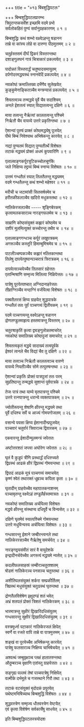 +++
title = "०१३ बिंबशुद्धिपटलः"

+++
बिम्बशुद्धिपटलप्रारम्भः    
त्रिपुरान्तकसर्वेश इच्छामि वदमे प्रभो  
सर्वलोकहितं पुण्यं सर्वानुग्रहकारणम् ॥ १ ॥


बिम्बशुद्धिः कथं शम्भो वक्ष्येऽहन्तु षडानन  
ताम्रे वा कांस्य लोहे वा दारुणा पीठमुत्तमम् ॥ २ ॥


चतुर्हस्तसमं दीर्घं द्विकरं विस्तरन्तथा  
दशाङ्गुलघनं गात्रं चित्राकारं प्रकल्पयेत् ॥ ३ ॥


पादोन्नतं विस्तरार्द्धं चतुष्पादसमायुतम्  
दर्पणोदरमद्ध्यस्थं स्नानवेदिं प्रकल्पयेत् ॥ ४ ॥


नवकोष्ठं क्रमाल्लिख्य दर्भेणैव सुलेखयेत्  
कुङ्कुमेनाङ्कितञ्चैव मन्त्रन्यासं प्रकल्पयेत् ॥ ५ ॥


शिवतत्वञ्च तन्मद्ध्ये पूर्वे चैव सदाशिवम्  
अनले ईशतत्वं स्यात् विद्यातत्वन्तु दक्षिणे ॥ ६ ॥


माया तत्वन्तु नैर्ऋत्यां कालतत्वन्तु पश्चिमे  
निर्ऋतौ चैव वायव्ये उत्तरे प्रकृतिन्तथा ॥ ७ ॥


ऐशान्यां पुरुषं प्राक्तं कोष्ठमद्ध्येषु पूजयेत्  
पीथे बिम्बं निवेश्याथ अभिषेकन्तु कारयेत् ॥ ८ ॥


नद्यां पुण्यतमं विद्यात् पुण्यतीर्त्थे विशेषतः  
तटाकं मद्ध्यमं प्रोक्तं अधमं कूपवारिणि ॥ ९ ॥


एलालवङ्गकर्पूरत्रुटिकच्चोलचूर्णकैः  
जले निक्षिप्य तद्द्रव्यं बिम्बं स्नाप्य विशेषतः ॥ १० ॥


उत्तमं गन्धतैलं स्यात् तिलतैलन्तु मद्ध्यमम्  
वदमे गन्धतैलन्तु कथं शम्भो महेश्वर ॥ ११ ॥


मरीची च जटामांसी सितसर्षपमेव च  
हरीतकीफलञ्चैव खदिरो मधुकस्तथा ॥ १२ ॥


नालिकेरजलञ्चैव ----- शृङ्गिबेरकम्  
कृत्वामलकसारञ्च नारङ्गफलमेव च ॥ १३ ॥



साम्राणि कोष्ठसंयुक्तं कह्लारं कोष्ठमेव च  
उशीरं मूलमित्युक्तं कच्चोरन्तु तथैव च ॥ १४ ॥


एलालवङ्गगन्धञ्च कर्पूरं लखुपत्रकम्  
अगरूञ्चैव कस्तूरि हिमाम्बुमिश्रमेव च ॥ १५ ॥


पाटलीञ्चम्पकञ्चैव कह्लारं मल्लिकान्तथा  
तिलेषु दापयेत्पुष्पान्पञ्चरात्रं त्रिरात्रकम् ॥ १६ ॥


दापयेत्सञ्चयेच्चैव तिलसारं ग्रहेत्ततः  
एतान्मिश्राणि सम्मृज्य मिलित्वा निक्षिपेत्ततः ॥ १७ ॥


पात्रेषु पूरयेत्पश्चात् अग्निदानाहरेत्ततः  
तीव्राग्निञ्चैव मन्दाग्निं वर्जयित्वा विशेषतः ॥ १८ ॥


पक्वतैलरसं क्षिप्य ग्राहयेत् शुद्धपात्रके  
गन्धतैलं ततः पूर्वं पञ्चगव्यं द्वितीयकम् ॥ १९ ॥


पदमे पञ्चगव्यन्तु वक्ष्येऽहन्तु षडानन  
द्रोणतण्डुलमाहृत्य हस्तमात्रन्तु विस्तरम् ॥ २० ॥


चतुरश्राकृतिं कृत्वा द्व्यङ्गुलोन्नतमाचरेत्  
नवकोष्ठं समालिख्य कोष्ठपूजां समाचरेत् ॥ २१ ॥


शिवतत्वकृतं मद्ध्ये सादाख्यं तत्वपूर्वके  
ईश्वरं त्वनले चैव विद्यां चैव तु दक्षिणे ॥ २२ ॥


माया तत्वञ्च निर्ऋतौ कालतत्वञ्च वारुणे  
वायव्ये नियतीञ्चैव सोमे तत्पुरुषन्तथा ॥ २३ ॥


ऐशान्यां प्रकृतिः प्रोक्तं पात्रपूजां ततः परम्  
सुप्रतिष्ठन्तु तन्मद्ध्ये सुशान्तं पूर्वपात्रके ॥ २४ ॥


तेजः पात्रं तथा याम्ये मृतपात्रन्तु पश्चिमे  
उत्तरे रत्नपात्रन्तु धरान्ये व्यक्तपात्रकम् ॥ २५ ॥


ज्योतीरूपन्तु शेषाणि क्षीरन्तु मद्ध्यमे तथा  
पूर्वे दधिश्च सर्वे च आज्यं गोमयगोजलम् ॥ २६ ॥


वसान्ये पयसा क्षिप्य ईशानादीन्प्रपूजयेत्  
पञ्चवारं चतुर्वारं त्रिवारञ्च द्विवारकम् ॥ २७ ॥


एकवारन्तु ईशादीन्मूलमन्त्रं जपेत्ततः  

अष्टोत्तरशतं जप्त्वा अघोरेण जपेत्ततः ॥ २८ ॥


घृतं वै कुडुपं त्रीणि प्रस्थार्द्धं दधिरुच्यते  
द्विप्रस्थं आढकं क्षीरं द्विप्रस्थं गोमयन्तथा ॥ २९ ॥


द्विपादं आढकं मूत्रं पञ्चगव्यं समाचयेत्  
कृष्णं श्वेतं तथारक्तं धूम्रञ्च कपिला कृता ॥ ३० ॥


घृतादीन् ग्राहयेच्चैव महापातकनाशनम्  
पञ्चामृतन्तु वक्ष्येऽहं तण्डुलैर्हस्तमात्रतः ॥ ३१ ॥


नवकोष्ठं समालिख्य अर्चयित्वा विशेषतः  
मद्ध्ये क्षीरन्तु संस्थाप्य दधिपूर्वे च विन्यसेत् ॥ ३२ ॥


दक्षिणे घृतमेवं स्यात्पश्चिमे गोमयन्तथा  
उत्तरे मधुविन्यस्य अर्चयित्वा विशेषतः ॥ ३३ ॥


गन्धसारन्तु ईशाने जम्बीरन्त्वनले तथा  
नालिकेररसञ्चैव नैर्ऋतेषु समर्चयेत् ॥ ३४ ॥


नारङ्गद्वयसंवीतं सारं वै वायुदेशके  
इन्द्रादीनर्चयेच्चैव अगस्त्यं मद्ध्यमे न्यसेत् ॥ ३५ ॥


कदलीफलसाहस्रं जम्बीरञ्चतुरश्शतम्  
षोडशं नालिकेरञ्च पनसञ्च चतुस्तथा ॥ ३६ ॥


अशीतिपलसंयुक्तं शर्करा सम्प्रकीर्तितम्  
त्रिप्रस्थं मधुसंयुक्तं चतुःप्रस्थं घृतन्तथा ॥ ३७ ॥


द्रोणतैलविशेषेण इक्षुदण्डं शतं भवेत्  
अभ्रं शतपलं प्रोक्तं त्रिशतं नालिकेरकम् ॥ ३८ ॥


भारमात्रन्तु सुक्षीरं द्विखारिदधिसंयुतम्  
गन्धसारन्तु सुक्षीरं द्विखारिदधिसंयुतम् ॥ ३९ ॥


वस्त्रमूर्ध्ना पटाकारं नालिकेरजलं क्षिपेत्  
स्वर्णे वा रजते वापि ताम्रे वा पात्रमुत्तमम् ॥ ४० ॥


शङ्खं वा पूरयेच्चैव अभिषेकन्तु कारयेत्  
पात्रेषु फलसारञ्च निक्षिप्य चाभिषेचयेत् ॥ ४१ ॥


अश्वत्थं जम्बुवृक्षञ्च प्लक्षं हालातरुन्तथा  
औदुम्बरञ्च वृक्षाणि एतांस्तु ग्राहयेत्ततः ॥ ४२ ॥



सङ्गृह्य पल्लवं तेषां पञ्चपात्रेषु निक्षिपेत्  
वल्मीके दर्भमूले च गजस्थाने गिरौ तथा ॥ ४३ ॥


तटाकं वटसंयुक्तं मृदोदकं प्रपूरयेत्  
यथेष्टमभिषिच्याथ बिम्बशुद्धिं विशेषतः ॥ ४४ ॥


शुद्धवस्त्रेण सम्मृज्य धौतवस्त्रेण वेष्टयेत्  
एवं कृत्वा विशेषेण सर्वकार्येषु साधयेत् ॥ ४५ ॥


इति बिम्बशुद्धिपटलस्त्रयोदशः  
